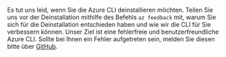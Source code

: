 Es tut uns leid, wenn Sie die Azure CLI deinstallieren möchten. Teilen Sie uns vor der Deinstallation mithilfe des Befehls `az feedback` mit, warum Sie sich für die Deinstallation entschieden haben und wie wir die CLI für Sie verbessern können. Unser Ziel ist eine fehlerfreie und benutzerfreundliche Azure CLI. Sollte bei Ihnen ein Fehler aufgetreten sein, melden Sie diesen bitte über [GitHub](https://github.com/Azure/azure-cli/issues).